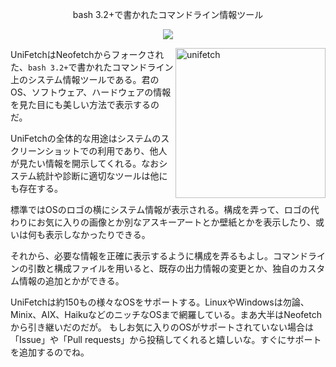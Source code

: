 <p align="center">bash 3.2+で書かれたコマンドライン情報ツール</p>

<p align="center">
<a href="./LICENSE.md"><img src="https://img.shields.io/badge/license-MIT-blue.svg"></a>
</p>

<img src="https://c.fantia.jp/uploads/post/file/1507686/main_webp_5a1ca61e-6bfa-45d0-9c44-3ee6f28b4604.webp" alt="unifetch" align="right" height="240px">

UniFetchはNeofetchからフォークされた、`bash 3.2+`で書かれたコマンドライン上のシステム情報ツールである。君のOS、ソフトウェア、ハードウェアの情報を見た目にも美しい方法で表示するのだ。

UniFetchの全体的な用途はシステムのスクリーンショットでの利用であり、他人が見たい情報を開示してくれる。なおシステム統計や診断に適切なツールは他にも存在する。

標準ではOSのロゴの横にシステム情報が表示される。構成を弄って、ロゴの代わりにお気に入りの画像とか別なアスキーアートとか壁紙とかを表示したり、或いは何も表示しなかったりできる。

それから、必要な情報を正確に表示するように構成を弄るもよし。コマンドラインの引数と構成ファイルを用いると、既存の出力情報の変更とか、独自のカスタム情報の追加とかができる。

UniFetchは約150もの様々なOSをサポートする。LinuxやWindowsは勿論、 Minix、AIX、HaikuなどのニッチなOSまで網羅している。まあ大半はNeofetchから引き継いだのだが。
もしお気に入りのOSがサポートされていない場合は「Issue」や「Pull requests」から投稿してくれると嬉しいな。すぐにサポートを追加するのでね。
